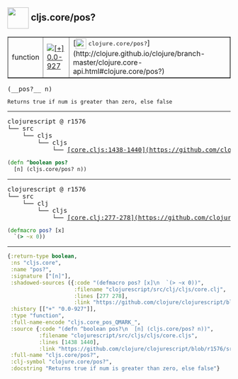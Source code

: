 ## <img width="48px" valign="middle" src="http://i.imgur.com/Hi20huC.png"> cljs.core/pos?

 <table border="1">
<tr>
<td>function</td>
<td><a href="https://github.com/cljsinfo/api-refs/tree/0.0-927"><img valign="middle" alt="[+] 0.0-927" src="https://img.shields.io/badge/+-0.0--927-lightgrey.svg"></a> </td>
<td>
[<img height="24px" valign="middle" src="http://i.imgur.com/1GjPKvB.png"> <samp>clojure.core/pos?</samp>](http://clojure.github.io/clojure/branch-master/clojure.core-api.html#clojure.core/pos?)
</td>
</tr>
</table>

 <samp>
(__pos?__ n)<br>
</samp>

```
Returns true if num is greater than zero, else false
```

---

 <pre>
clojurescript @ r1576
└── src
    └── cljs
        └── cljs
            └── <ins>[core.cljs:1438-1440](https://github.com/clojure/clojurescript/blob/r1576/src/cljs/cljs/core.cljs#L1438-L1440)</ins>
</pre>

```clj
(defn ^boolean pos?
  [n] (cljs.core/pos? n))
```


---

 <pre>
clojurescript @ r1576
└── src
    └── clj
        └── cljs
            └── <ins>[core.clj:277-278](https://github.com/clojure/clojurescript/blob/r1576/src/clj/cljs/core.clj#L277-L278)</ins>
</pre>

```clj
(defmacro pos? [x]
  `(> ~x 0))
```

---

```clj
{:return-type boolean,
 :ns "cljs.core",
 :name "pos?",
 :signature ["[n]"],
 :shadowed-sources ({:code "(defmacro pos? [x]\n  `(> ~x 0))",
                     :filename "clojurescript/src/clj/cljs/core.clj",
                     :lines [277 278],
                     :link "https://github.com/clojure/clojurescript/blob/r1576/src/clj/cljs/core.clj#L277-L278"}),
 :history [["+" "0.0-927"]],
 :type "function",
 :full-name-encode "cljs.core_pos_QMARK_",
 :source {:code "(defn ^boolean pos?\n  [n] (cljs.core/pos? n))",
          :filename "clojurescript/src/cljs/cljs/core.cljs",
          :lines [1438 1440],
          :link "https://github.com/clojure/clojurescript/blob/r1576/src/cljs/cljs/core.cljs#L1438-L1440"},
 :full-name "cljs.core/pos?",
 :clj-symbol "clojure.core/pos?",
 :docstring "Returns true if num is greater than zero, else false"}

```
